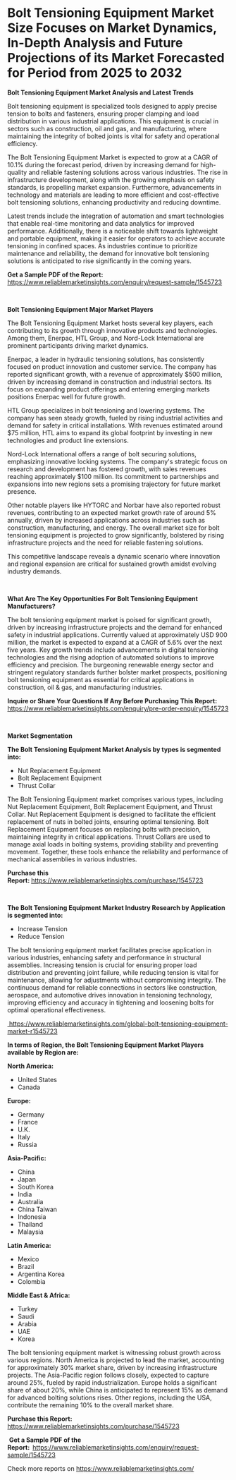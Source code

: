 <p><h1>Bolt Tensioning Equipment Market Size Focuses on Market Dynamics, In-Depth Analysis and Future Projections of its Market Forecasted for Period from 2025 to 2032</h1></p><p><strong>Bolt Tensioning Equipment Market Analysis and Latest Trends</strong></p>
<p><p>Bolt tensioning equipment is specialized tools designed to apply precise tension to bolts and fasteners, ensuring proper clamping and load distribution in various industrial applications. This equipment is crucial in sectors such as construction, oil and gas, and manufacturing, where maintaining the integrity of bolted joints is vital for safety and operational efficiency.</p><p>The Bolt Tensioning Equipment Market is expected to grow at a CAGR of 10.1% during the forecast period, driven by increasing demand for high-quality and reliable fastening solutions across various industries. The rise in infrastructure development, along with the growing emphasis on safety standards, is propelling market expansion. Furthermore, advancements in technology and materials are leading to more efficient and cost-effective bolt tensioning solutions, enhancing productivity and reducing downtime.</p><p>Latest trends include the integration of automation and smart technologies that enable real-time monitoring and data analytics for improved performance. Additionally, there is a noticeable shift towards lightweight and portable equipment, making it easier for operators to achieve accurate tensioning in confined spaces. As industries continue to prioritize maintenance and reliability, the demand for innovative bolt tensioning solutions is anticipated to rise significantly in the coming years.</p></p>
<p><strong>Get a Sample PDF of the Report:&nbsp;</strong> <a href="https://www.reliablemarketinsights.com/enquiry/request-sample/1545723?utm_campaign=2285&utm_medium=2&utm_source=Github&utm_content=ia&utm_term=17022025&utm_id=bolt-tensioning-equipment">https://www.reliablemarketinsights.com/enquiry/request-sample/1545723</a></p>
<p>&nbsp;</p>
<p><strong>Bolt Tensioning Equipment Major Market Players</strong></p>
<p><p>The Bolt Tensioning Equipment Market hosts several key players, each contributing to its growth through innovative products and technologies. Among them, Enerpac, HTL Group, and Nord-Lock International are prominent participants driving market dynamics.</p><p>Enerpac, a leader in hydraulic tensioning solutions, has consistently focused on product innovation and customer service. The company has reported significant growth, with a revenue of approximately $500 million, driven by increasing demand in construction and industrial sectors. Its focus on expanding product offerings and entering emerging markets positions Enerpac well for future growth.</p><p>HTL Group specializes in bolt tensioning and lowering systems. The company has seen steady growth, fueled by rising industrial activities and demand for safety in critical installations. With revenues estimated around $75 million, HTL aims to expand its global footprint by investing in new technologies and product line extensions.</p><p>Nord-Lock International offers a range of bolt securing solutions, emphasizing innovative locking systems. The company's strategic focus on research and development has fostered growth, with sales revenues reaching approximately $100 million. Its commitment to partnerships and expansions into new regions sets a promising trajectory for future market presence.</p><p>Other notable players like HYTORC and Norbar have also reported robust revenues, contributing to an expected market growth rate of around 5% annually, driven by increased applications across industries such as construction, manufacturing, and energy. The overall market size for bolt tensioning equipment is projected to grow significantly, bolstered by rising infrastructure projects and the need for reliable fastening solutions. </p><p>This competitive landscape reveals a dynamic scenario where innovation and regional expansion are critical for sustained growth amidst evolving industry demands.</p></p>
<p>&nbsp;</p>
<p><strong>What Are The Key Opportunities For Bolt Tensioning Equipment Manufacturers?</strong></p>
<p><p>The bolt tensioning equipment market is poised for significant growth, driven by increasing infrastructure projects and the demand for enhanced safety in industrial applications. Currently valued at approximately USD 900 million, the market is expected to expand at a CAGR of 5.6% over the next five years. Key growth trends include advancements in digital tensioning technologies and the rising adoption of automated solutions to improve efficiency and precision. The burgeoning renewable energy sector and stringent regulatory standards further bolster market prospects, positioning bolt tensioning equipment as essential for critical applications in construction, oil & gas, and manufacturing industries.</p></p>
<p><strong>Inquire or Share Your Questions If Any Before Purchasing This Report:</strong> <a href="https://www.reliablemarketinsights.com/enquiry/pre-order-enquiry/1545723?utm_campaign=2285&utm_medium=2&utm_source=Github&utm_content=ia&utm_term=17022025&utm_id=bolt-tensioning-equipment">https://www.reliablemarketinsights.com/enquiry/pre-order-enquiry/1545723</a></p>
<p>&nbsp;</p>
<p><strong>Market Segmentation</strong></p>
<p><strong>The Bolt Tensioning Equipment Market Analysis by types is segmented into:</strong></p>
<p><ul><li>Nut Replacement Equipment</li><li>Bolt Replacement Equipment</li><li>Thrust Collar</li></ul></p>
<p><p>The Bolt Tensioning Equipment market comprises various types, including Nut Replacement Equipment, Bolt Replacement Equipment, and Thrust Collar. Nut Replacement Equipment is designed to facilitate the efficient replacement of nuts in bolted joints, ensuring optimal tensioning. Bolt Replacement Equipment focuses on replacing bolts with precision, maintaining integrity in critical applications. Thrust Collars are used to manage axial loads in bolting systems, providing stability and preventing movement. Together, these tools enhance the reliability and performance of mechanical assemblies in various industries.</p></p>
<p><strong>Purchase this Report:&nbsp;</strong><a href="https://www.reliablemarketinsights.com/purchase/1545723?utm_campaign=2285&utm_medium=2&utm_source=Github&utm_content=ia&utm_term=17022025&utm_id=bolt-tensioning-equipment">https://www.reliablemarketinsights.com/purchase/1545723</a></p>
<p>&nbsp;</p>
<p><strong>The Bolt Tensioning Equipment Market Industry Research by Application is segmented into:</strong></p>
<p><ul><li>Increase Tension</li><li>Reduce Tension</li></ul></p>
<p><p>The bolt tensioning equipment market facilitates precise application in various industries, enhancing safety and performance in structural assemblies. Increasing tension is crucial for ensuring proper load distribution and preventing joint failure, while reducing tension is vital for maintenance, allowing for adjustments without compromising integrity. The continuous demand for reliable connections in sectors like construction, aerospace, and automotive drives innovation in tensioning technology, improving efficiency and accuracy in tightening and loosening bolts for optimal operational effectiveness.</p></p>
<p><a href="https://www.reliablemarketinsights.com/global-bolt-tensioning-equipment-market-r1545723?utm_campaign=2285&utm_medium=2&utm_source=Github&utm_content=ia&utm_term=17022025&utm_id=bolt-tensioning-equipment">&nbsp;https://www.reliablemarketinsights.com/global-bolt-tensioning-equipment-market-r1545723</a></p>
<p><strong>In terms of Region, the Bolt Tensioning Equipment Market Players available by Region are:</strong></p>
<p>
    <p> <strong> North America: </strong>
        <ul>
            <li>United States</li>
            <li>Canada</li>
        </ul>
        </p> 
    <p> <strong> Europe: </strong>
        <ul>
            <li>Germany</li>
            <li>France</li>
            <li>U.K.</li>
            <li>Italy</li>
            <li>Russia</li>
        </ul>
        </p> 
    <p> <strong> Asia-Pacific: </strong>
        <ul>
            <li>China</li>
            <li>Japan</li>
            <li>South Korea</li>
            <li>India</li>
            <li>Australia</li>
            <li>China Taiwan</li>
            <li>Indonesia</li>
            <li>Thailand</li>
            <li>Malaysia</li>
        </ul>
        </p> 
    <p> <strong> Latin America: </strong>
        <ul>
            <li>Mexico</li>
            <li>Brazil</li>
            <li>Argentina Korea</li>
            <li>Colombia</li>
        </ul>
        </p> 
    <p> <strong> Middle East & Africa: </strong>
        <ul>
            <li>Turkey</li>
            <li>Saudi</li>
            <li>Arabia</li>
            <li>UAE</li>
            <li>Korea</li>
        </ul>
    </p>
    </p>
<p><p>The bolt tensioning equipment market is witnessing robust growth across various regions. North America is projected to lead the market, accounting for approximately 30% market share, driven by increasing infrastructure projects. The Asia-Pacific region follows closely, expected to capture around 25%, fueled by rapid industrialization. Europe holds a significant share of about 20%, while China is anticipated to represent 15% as demand for advanced bolting solutions rises. Other regions, including the USA, contribute the remaining 10% to the overall market share.</p></p>
<p><strong>Purchase this Report: </strong><a href="https://www.reliablemarketinsights.com/purchase/1545723?utm_campaign=2285&utm_medium=2&utm_source=Github&utm_content=ia&utm_term=17022025&utm_id=bolt-tensioning-equipment">https://www.reliablemarketinsights.com/purchase/1545723</a></p>
<p>&nbsp;<strong>Get a Sample PDF of the Report:&nbsp;&nbsp;</strong><a href="https://www.reliablemarketinsights.com/enquiry/request-sample/1545723?utm_campaign=2285&utm_medium=2&utm_source=Github&utm_content=ia&utm_term=17022025&utm_id=bolt-tensioning-equipment">https://www.reliablemarketinsights.com/enquiry/request-sample/1545723</a></p>
<p><strong></strong></p>
<p>Check more reports on <a href="https://www.reliablemarketinsights.com/?utm_campaign=2285&utm_medium=2&utm_source=Github&utm_content=ia&utm_term=17022025&utm_id=bolt-tensioning-equipment">https://www.reliablemarketinsights.com/</a></p>